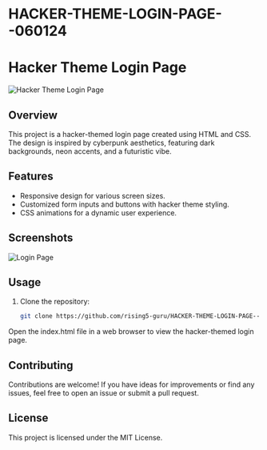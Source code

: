 # HACKER-THEME-LOGIN-PAGE--060124

# Hacker Theme Login Page

![Hacker Theme Login Page](path/to/your/screenshot.png)

## Overview
This project is a hacker-themed login page created using HTML and CSS. The design is inspired by cyberpunk aesthetics, featuring dark backgrounds, neon accents, and a futuristic vibe.

## Features
- Responsive design for various screen sizes.
- Customized form inputs and buttons with hacker theme styling.
- CSS animations for a dynamic user experience.

## Screenshots
![Login Page](path/to/your/login-screenshot.png)

## Usage
1. Clone the repository:
   ```bash
   git clone https://github.com/rising5-guru/HACKER-THEME-LOGIN-PAGE--160124.git
   
 Open the index.html file in a web browser to view the hacker-themed login page.

## Contributing

Contributions are welcome! If you have ideas for improvements or find any issues, feel free to open an issue or submit a pull request.

## License

This project is licensed under the MIT License.
